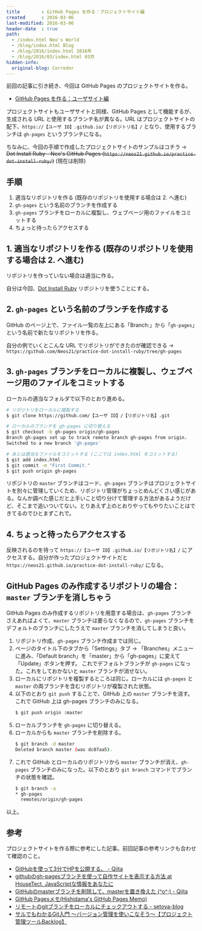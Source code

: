 ```yaml
---
title        : GitHub Pages を作る：プロジェクトサイト編
created      : 2016-03-06
last-modified: 2016-03-06
header-date  : true
path:
  - /index.html Neo's World
  - /blog/index.html Blog
  - /blog/2016/index.html 2016年
  - /blog/2016/03/index.html 03月
hidden-info:
  original-blog: Corredor
---
```


前回の記事に引き続き、今回は GitHub Pages のプロジェクトサイトを作る。

- [GitHub Pages を作る：ユーザサイト編](/blog/2016/02/29-01.html)

プロジェクトサイトもユーザサイトと同様、GitHub Pages として機能するが、生成される URL と使用するブランチ名が異なる。URL はプロジェクトサイトの配下、`https://【ユーザ ID】.github.io/【リポジトリ名】/` となり、使用するブランチは `gh-pages` というブランチになる。

ちなみに、今回の手順で作成したプロジェクトサイトのサンプルはコチラ → ~~Dot Install Ruby - Neo's GitHub Pages (`https://neos21.github.io/practice-dot-install-ruby/`)~~ (現在は削除)

## 手順

1. 適当なリポジトリを作る (既存のリポジトリを使用する場合は 2. へ進む)
2. `gh-pages` という名前のブランチを作成する
3. `gh-pages` ブランチをローカルに複製し、ウェブページ用のファイルをコミットする
4. ちょっと待ったらアクセスする

## 1. 適当なリポジトリを作る (既存のリポジトリを使用する場合は 2. へ進む)

リポジトリを作っていない場合は適当に作る。

自分は今回、[Dot Install Ruby](https://github.com/Neos21/practice-dot-install-ruby) リポジトリを使うことにする。

## 2. `gh-pages` という名前のブランチを作成する

GitHub のページ上で、ファイル一覧の左上にある「Branch:」から「`gh-pages`」という名前で新たなリポジトリを作る。

自分の例でいくとこんな URL でリポジトリができたのが確認できる → `https://github.com/Neos21/practice-dot-install-ruby/tree/gh-pages`

## 3. `gh-pages` ブランチをローカルに複製し、ウェブページ用のファイルをコミットする

ローカルの適当なフォルダで以下のとおり進める。

```bash
# リポジトリをローカルに複製する
$ git clone https://github.com/【ユーザ ID】/【リポジトリ名】.git

# ローカルのブランチを gh-pages に切り替える
$ git checkout -b gh-pages origin/gh-pages
Branch gh-pages set up to track remote branch gh-pages from origin.
Switched to a new branch 'gh-pages'

# あとは適当なファイルをコミットする (ここでは index.html をコミットする)
$ git add index.html
$ git commit -m "First Commit."
$ git push origin gh-pages
```

リポジトリの `master` ブランチはコード、`gh-pages` ブランチはプロジェクトサイトを別々に管理していくため、リポジトリ管理がちょっとめんどくさい感じがある。なんか調べた感じだと上手いこと切り分けて管理する方法があるようだけど、そこまで追いついてない。とりあえず上のとおりやってもやりたいことはできてるのでひとまずこれで。

## 4. ちょっと待ったらアクセスする

反映されるのを待って `https://【ユーザ ID】.github.io/【リポジトリ名】/` にアクセスする。自分が作ったプロジェクトサイトだと `https://neos21.github.io/practice-dot-install-ruby/` になる。

## GitHub Pages のみ作成するリポジトリの場合：`master` ブランチを消しちゃう

GitHub Pages のみ作成するリポジトリを用意する場合は、`gh-pages` ブランチさえあればよくて、`master` ブランチは要らなくなるので、`gh-pages` ブランチをデフォルトのブランチにしたうえで `master` ブランチを消してしまうと良い。

1. リポジトリ作成、`gh-pages` ブランチ作成までは同じ。
2. ページのタイトル下のタブから「Settings」タブ → 「Branches」メニューに進み、「Default branch」を「master」から「gh-pages」に変えて「Update」ボタンを押す。 これでデフォルトブランチが `gh-pages` になった。これをしておかないと `master` ブランチが消せない。
3. ローカルにリポジトリを複製するところは同じ。ローカルには `gh-pages` と `master` の両ブランチを含むリポジトリが複製された状態。
4. 以下のとおり `git push` することで、GitHub 上の `master` ブランチを消す。これで GitHub 上は gh-pages ブランチのみになる。
   ```bash
   $ git push origin :master
   ```
5. ローカルブランチを `gh-pages` に切り替える。
6. ローカルからも `master` ブランチを削除する。
   ```bash
   $ git branch -d master
   Deleted branch master (was dc07aa5).
   ```
7. これで GitHub とローカルのリポジトリから `master` ブランチが消え、`gh-pages` ブランチのみになった。以下のとおり `git branch` コマンドでブランチの状態を確認。
   ```bash
   $ git branch -a
   * gh-pages
     remotes/origin/gh-pages
   ```

以上。

## 参考

プロジェクトサイトを作る際に参考にした記事。前回記事の参考リンクも合わせて確認のこと。

- [GitHubを使って3分でHPを公開する。 - Qiita](http://qiita.com/budougumi0617/items/221bb946d1c90d6769e9)
- [githubのgh-pagesブランチを使って自作サイトを表示する方法 at HouseTect, JavaScriptな情報をあなたに](http://hisasann.com/housetect/2012/02/githubgh-pages.html)
- [GitHubのmasterブランチを削除して、masterを置き換えた (^o^;) - Qiita](http://qiita.com/pugiemonn/items/34b56b1aa757e33133e4)
- [GitHub Pagesメモ(Hishidama's GitHub Pages Memo)](http://www.ne.jp/asahi/hishidama/home/tech/git/gh-pages.html)
- [リモートのgitブランチをローカルにチェックアウトする - setoya-blog](http://sessan.hatenablog.com/entry/2012/11/04/132746)
- [サルでもわかるGit入門 〜バージョン管理を使いこなそう〜【プロジェクト管理ツールBacklog】](http://www.backlog.jp/git-guide/stepup/stepup2_5.html)
